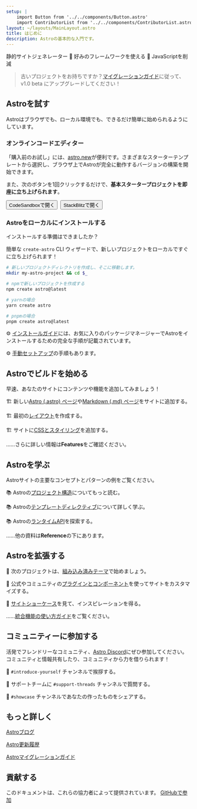 ```yaml
---
setup: |
    import Button from '../../components/Button.astro'
    import ContributorList from '../../components/ContributorList.astro'
layout: ~/layouts/MainLayout.astro
title: はじめに
description: Astroの基本的な入門です。
---
```

静的サイトジェネレーター  🚀  好みのフレームワークを使える  🚀  JavaScriptを削減


> 古いプロジェクトをお持ちですか？[マイグレーションガイド](/ja/migrate)に従って、v1.0 beta にアップグレードしてください！


## Astroを試す

Astroはブラウザでも、ローカル環境でも、できるだけ簡単に始められるようにしています。

### オンラインコードエディター

「購入前のお試し」には、[astro.new](https://astro.new)が便利です。さまざまなスターターテンプレートから選択し、ブラウザ上でAstroが完全に動作するバージョンの構築を開始できます。

また、次のボタンを1回クリックするだけで、**基本スタータープロジェクトを即座に立ち上げられます**。

<div style="display: flex; flex-wrap: wrap; gap: 0.5rem;">
    <Button href="https://astro.new/starter?on=codesandbox">CodeSandboxで開く</Button>
    <Button href="https://astro.new/starter?on=stackblitz">StackBlitzで開く</Button>
</div>

### Astroをローカルにインストールする

インストールする準備はできましたか？

簡単な `create-astro` CLI ウィザードで、新しいプロジェクトをローカルですぐに立ち上げられます！

```bash
# 新しいプロジェクトディレクトリを作成し、そこに移動します。
mkdir my-astro-project && cd $_

# npmで新しいプロジェクトを作成する
npm create astro@latest

# yarnの場合
yarn create astro

# pnpmの場合
pnpm create astro@latest
```

⚙️ [インストールガイド](/ja/install/auto)には、お気に入りのパッケージマネージャーでAstroをインストールするための完全な手順が記載されています。

⚙️ [手動セットアップ](/ja/install/manual/)の手順もあります。


## Astroでビルドを始める

早速、あなたのサイトにコンテンツや機能を追加してみましょう！

🏗️ 新しい[Astro (.astro) ページ](/ja/core-concepts/astro-pages)や[Markdown (.md) ページ](/ja/guides/markdown-content)をサイトに追加する。

🏗️ 最初の[レイアウト](/ja/core-concepts/layouts)を作成する。

🏗️ サイトに[CSSとスタイリング](/ja/guides/styling)を追加する。

……さらに詳しい情報は**Features**をご確認ください。


## Astroを学ぶ

Astroサイトの主要なコンセプトとパターンの例をご覧ください。

📚 Astroの[プロジェクト構造](/ja/core-concepts/project-structure)についてもっと読む。

📚 Astroの[テンプレートディレクティブ](/ja/reference/directives-reference)について詳しく学ぶ。

📚 Astroの[ランタイムAPI](/ja/reference/api-reference)を探索する。

……他の資料は**Reference**の下にあります。


## Astroを拡張する

🧰 次のプロジェクトは、[組み込み済みテーマ](https://astro.build/themes)で始めましょう。

🧰 公式やコミュニティの[プラグインとコンポーネント](https://astro.build/integrations/)を使ってサイトをカスタマイズする。

🧰 [サイトショーケース](https://astro.build/showcase)を見て、インスピレーションを得る。

……[統合機能の使い方ガイド](/ja/integrations/integrations)をご覧ください。



## コミュニティーに参加する

活発でフレンドリーなコミュニティ、[Astro Discord](https://astro.build/chat)にぜひ参加してください。コミュニティと情報共有したり、コミュニティから力を借りられます！

💬 `#introduce-yourself` チャンネルで挨拶する。

💬 サポートチームに `#support-threads` チャンネルで質問する。

💬 `#showcase` チャンネルであなたの作ったものをシェアする。


## もっと詳しく

[Astroブログ](https://astro.build/blog/)

[Astro更新履歴](https://github.com/withastro/astro/blob/main/packages/astro/CHANGELOG.md)

[Astroマイグレーションガイド](/ja/migrate)


## 貢献する

このドキュメントは、これらの協力者によって提供されています。 [GitHubで参加](https://github.com/withastro/docs)

<ContributorList githubRepo="withastro/docs" />
